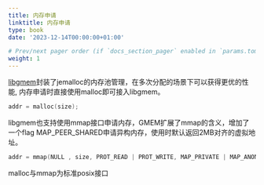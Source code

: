 ```yaml
---
title: 内存申请
linktitle: 内存申请
type: book
date: '2023-12-14T00:00:00+01:00'

# Prev/next pager order (if `docs_section_pager` enabled in `params.toml`)
weight: 1
---
```

  [libgmem](https://gitee.com/openeuler/libgmem)封装了jemalloc的内存池管理，在多次分配的场景下可以获得更优的性能, 内存申请时直接使用malloc即可接入libgmem。
  ```c
  addr = malloc(size);
  ```
 
  libgmem也支持使用mmap接口申请内存，GMEM扩展了mmap的含义，增加了一个flag MAP_PEER_SHARED申请异构内存，使用时默认返回2MB对齐的虚拟地址。
 
  ```c
  addr = mmap(NULL , size, PROT_READ | PROT_WRITE, MAP_PRIVATE | MAP_ANONYMOUS | MAP_PEER_SHARED, -1, 0);
  ```
 
  malloc与mmap为标准posix接口
 